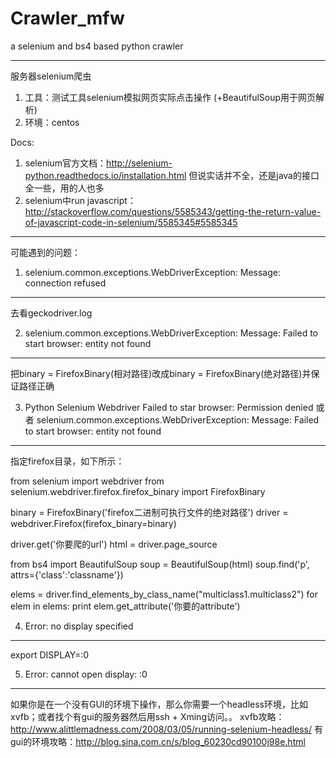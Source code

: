 # Crawler_mfw                                    
a selenium and bs4 based python crawler

---------------------------------------------


服务器selenium爬虫

1. 工具：测试工具selenium模拟网页实际点击操作 (+BeautifulSoup用于网页解析) 
2. 环境：centos

Docs:
1. selenium官方文档：http://selenium-python.readthedocs.io/installation.html 但说实话并不全，还是java的接口全一些，用的人也多
2. selenium中run javascript：http://stackoverflow.com/questions/5585343/getting-the-return-value-of-javascript-code-in-selenium/5585345#5585345
-------

可能遇到的问题：
1. selenium.common.exceptions.WebDriverException: Message: connection refused
-------
去看geckodriver.log 


2. selenium.common.exceptions.WebDriverException: Message: Failed to start browser: entity not found
-------
把binary = FirefoxBinary(相对路径)改成binary = FirefoxBinary(绝对路径)并保证路径正确


3. Python Selenium Webdriver Failed to star browser: Permission denied 或者 selenium.common.exceptions.WebDriverException: Message: Failed to start browser: entity not found
-------
指定firefox目录，如下所示：

from selenium import webdriver
from selenium.webdriver.firefox.firefox_binary import FirefoxBinary


binary = FirefoxBinary('firefox二进制可执行文件的绝对路径')
driver = webdriver.Firefox(firefox_binary=binary)

driver.get('你要爬的url')
html = driver.page_source       

from bs4 import BeautifulSoup
soup = BeautifulSoup(html)
soup.find('p', attrs={'class':'classname'})

elems = driver.find_elements_by_class_name("multiclass1.multiclass2")
for elem in elems:
	print elem.get_attribute('你要的attribute')



4. Error: no display specified
-------
export DISPLAY=:0


5. Error: cannot open display: :0
-------
如果你是在一个没有GUI的环境下操作，那么你需要一个headless环境，比如xvfb；或者找个有gui的服务器然后用ssh + Xming访问。。
xvfb攻略：http://www.alittlemadness.com/2008/03/05/running-selenium-headless/
有gui的环境攻略：http://blog.sina.com.cn/s/blog_60230cd90100j98e.html


